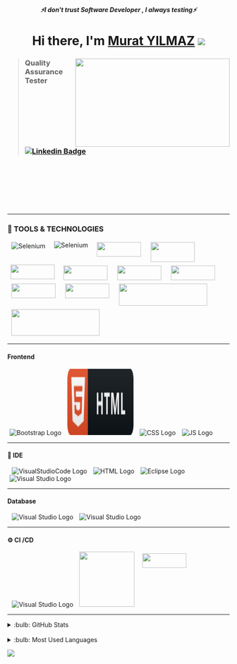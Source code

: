 <h5 align="center">
   <i>⚡️I don't trust Software Developer , I always testing⚡️</i>
</h5>
<div align="center">
   <h1>Hi there, I'm <a href="https://www.linkedin.com/in/murat-yilmaz-2b4322187/">Murat YILMAZ</a> 
      <img src="https://media.giphy.com/media/hvRJCLFzcasrR4ia7z/giphy.gif" width="25px"> 
   </h1>  
</div>
<div>
   <img src="https://uploads.toptal.io/blog/image/91302/toptal-blog-image-1434578005589-4e6897ec04cc0b3c7075b9b011ee915c.gif" align="right" width="350" height="200" >

   > ### Quality Assurance Tester [![Linkedin Badge](https://img.shields.io/badge/-LinkedIn-blue?style=flat-square&logo=Linkedin&logoColor=white&link=https://www.linkedin.com/in/%C3%BCmit-y%C4%B1lmaz-21790927/)](https://www.linkedin.com/in/murat-yilmaz-2b4322187/)
   <br/>
   <br/>
   <br/>
   <br/>
   <br/>
   <br/>
</div>

---
### 🔗 TOOLS & TECHNOLOGIES
<span style="margin:5px">
   <img src="https://img.shields.io/badge/selenium-43b02a?logo=Selenium&logoColor=white" alt="Selenium" style="vertical-align:top; margin:4px" width="100px" height="33px"> 
</span>
<span style="margin:5px">
   <img src="https://www.vectorlogo.zone/logos/java/java-ar21.svg" alt="Selenium" style="vertical-align:top; margin:2px" width="100px" height="33px">
</span>
<span style="margin:5px">
   <img src="https://svgshare.com/i/jKK.svg" style="vertical-align:top; margin:4px" width="100" height="33"> 
</span>
<span style="margin:5px">
   <img src="https://i0.wp.com/nextflow.in.th/wp-content/uploads/postman-logo-300x141.png" style="vertical-align:top; margin:4px" width="100" height="45"> 
</span>
<span style="margin:5px">
<img src="https://mir-s3-cdn-cf.behance.net/project_modules/disp/a9326d72465217.5be8ae1c0a8a7.png" style="vertical-align:top; margin:2px" width="100" height="33"> 
</span>
<span style="margin:5px">
   <img src="https://avatars.githubusercontent.com/u/874086?s=200&v=4" style="vertical-align:top; margin:4px" width="100" height="33"> 
</span>
<span style="margin:5px">
   <img src="https://i.im.ge/2022/07/20/F2arUy.png" style="vertical-align:top; margin:4px" width="100" height="33">
</span>
<span style="margin:5px">
   <img src="https://svgshare.com/i/jKN.svg" style="vertical-align:top; margin:4px" width="100" height="33"> 
</span>
<span style="margin:5px">
   <img src="https://svn.apache.org/repos/asf/jmeter/site/images/logo.svg" style="vertical-align:top; margin:4px" width="100" height="33"> 
</span>
<span style="margin:5px">  
   <img src="https://upload.wikimedia.org/wikipedia/commons/a/a4/Cypress.png" style="vertical-align:top; margin:4px" width="100" height="33"> 
</span>
<span style="margin:5px">
   <img src="https://www.keytorc.com/wp-content/uploads/2014/08/appium.png" style="vertical-align:top; margin:4px" width="200" height="50"> 
</span>
<span style="margin:5px">
   <img src="https://svgshare.com/i/jMU.svg" style="vertical-align:top; margin:4px" width="200" height="60"> 
</span>
<br/>




---

#### Frontend
</span>
<span style="margin:5px">
   <img src="https://svgshare.com/i/jMe.svg" alt="Bootstrap Logo" width="200" height="150"/>
   </span>
   <span style="margin:5px">
   <img src="https://raw.githubusercontent.com/8bithemant/8bithemant/master/svg/dev/languages/html.svg" alt="HTML Logo" width="150" height="150"/>
   </span>
   <span style="margin:5px">
   <img src="https://www.vectorlogo.zone/logos/w3_css/w3_css-ar21.svg" alt="CSS Logo" width="150" height="150"/>
   </span>
   <span style="margin:5px">
   <img src="https://repository-images.githubusercontent.com/161459736/524e6f00-8313-11e9-9c74-51546bca55a3" alt="JS Logo" width="150" height="120"/>
   
   

---
   


 #### 🔧 IDE
</span>
   <span style="margin:5px">
   <img src="https://docs.toradex.com/107819-visual-studio-code-logo-2020.svg" alt="VisualStudioCode Logo" width="180" height="150"/>
   </span>
   <span style="margin:5px">
   <img src="https://i.im.ge/2022/07/20/F2UGyS.png" alt="HTML Logo" width="300" height="100"/>
   </span>
   <span style="margin:5px">
   <img src="https://upload.wikimedia.org/wikipedia/commons/d/d0/Eclipse-Luna-Logo.svg" alt="Eclipse Logo" width="180" height="150"/>
   </span>
   <span style="margin:5px">
   <img src="https://upload.wikimedia.org/wikipedia/commons/1/19/Visual_Studio_2012_logo_and_wordmark.svg" alt="Visual Studio Logo" width="150" height="150"/>
   
   
 

---
   
   
   #### Database
</span>
   <span style="margin:5px">
   <img src="https://svgshare.com/i/jLY.svg" alt="Visual Studio Logo" width="150" height="150"/>
   </span>
   <span style="margin:5px">
   <img src="https://www.kindpng.com/picc/m/403-4036315_microsoft-sql-server-logo-sql-server-logo-svg.png" alt="Visual Studio Logo" width="150" height="80"/>
   
   
  
  
   
  
---


#### ⚙️ CI /CD
</span>
   <span style="margin:5px">
   <img src="https://cdn.cdnlogo.com/logos/d/8/docker.svg" alt="Visual Studio Logo" width="150" height="80"/>
   </span>
   <span style="margin:5px">
   <img class="aligncenter" style="width: 125px; height: 125px;" src="http://innovincitech.com/wp-content/uploads/2020/05/jenkins.png">
   </span>
   <span style="margin:5px">
   <img src="https://svgshare.com/i/jKP.svg" style="vertical-align:top; margin:4px" width="100" height="33"> 
 
---
 
 <details>
<summary>:bulb: GitHub Stats   </summary>
<img src="https://github-readme-stats.vercel.app/api?username=muratylmz44&theme=cobalt" >

</details>

<br/>

<details>
<summary>:bulb: Most Used Languages   </summary>
<img src="https://github-readme-stats.vercel.app/api/top-langs/?username=muratylmz44&layout=compact" >

</details>


![](https://komarev.com/ghpvc/?username=muratylmz44&color=green)

 




   
   










































































